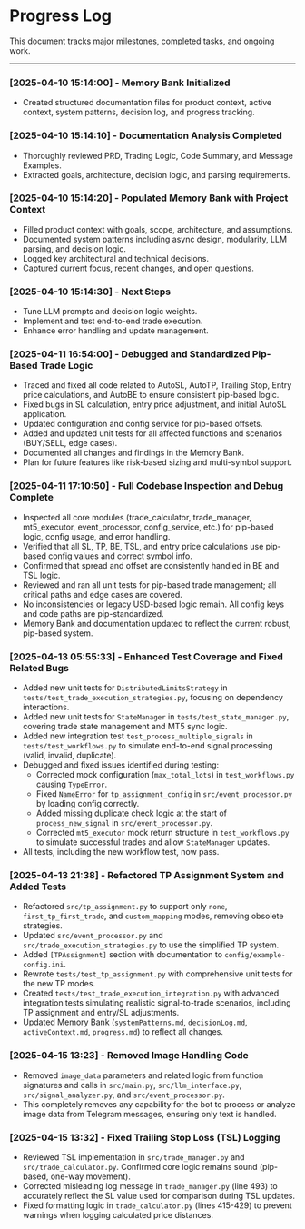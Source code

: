 # Progress Log

This document tracks major milestones, completed tasks, and ongoing work.

---

### [2025-04-10 15:14:00] - Memory Bank Initialized
- Created structured documentation files for product context, active context, system patterns, decision log, and progress tracking.

### [2025-04-10 15:14:10] - Documentation Analysis Completed
- Thoroughly reviewed PRD, Trading Logic, Code Summary, and Message Examples.
- Extracted goals, architecture, decision logic, and parsing requirements.

### [2025-04-10 15:14:20] - Populated Memory Bank with Project Context
- Filled product context with goals, scope, architecture, and assumptions.
- Documented system patterns including async design, modularity, LLM parsing, and decision logic.
- Logged key architectural and technical decisions.
- Captured current focus, recent changes, and open questions.

### [2025-04-10 15:14:30] - Next Steps
- Tune LLM prompts and decision logic weights.
- Implement and test end-to-end trade execution.
- Enhance error handling and update management.


### [2025-04-11 16:54:00] - Debugged and Standardized Pip-Based Trade Logic
- Traced and fixed all code related to AutoSL, AutoTP, Trailing Stop, Entry price calculations, and AutoBE to ensure consistent pip-based logic.
- Fixed bugs in SL calculation, entry price adjustment, and initial AutoSL application.
- Updated configuration and config service for pip-based offsets.
- Added and updated unit tests for all affected functions and scenarios (BUY/SELL, edge cases).
- Documented all changes and findings in the Memory Bank.
- Plan for future features like risk-based sizing and multi-symbol support.

### [2025-04-11 17:10:50] - Full Codebase Inspection and Debug Complete
- Inspected all core modules (trade_calculator, trade_manager, mt5_executor, event_processor, config_service, etc.) for pip-based logic, config usage, and error handling.
- Verified that all SL, TP, BE, TSL, and entry price calculations use pip-based config values and correct symbol info.
- Confirmed that spread and offset are consistently handled in BE and TSL logic.
- Reviewed and ran all unit tests for pip-based trade management; all critical paths and edge cases are covered.
- No inconsistencies or legacy USD-based logic remain. All config keys and code paths are pip-standardized.
- Memory Bank and documentation updated to reflect the current robust, pip-based system.

### [2025-04-13 05:55:33] - Enhanced Test Coverage and Fixed Related Bugs
- Added new unit tests for `DistributedLimitsStrategy` in `tests/test_trade_execution_strategies.py`, focusing on dependency interactions.
- Added new unit tests for `StateManager` in `tests/test_state_manager.py`, covering trade state management and MT5 sync logic.
- Added new integration test `test_process_multiple_signals` in `tests/test_workflows.py` to simulate end-to-end signal processing (valid, invalid, duplicate).
- Debugged and fixed issues identified during testing:
    - Corrected mock configuration (`max_total_lots`) in `test_workflows.py` causing `TypeError`.
    - Fixed `NameError` for `tp_assignment_config` in `src/event_processor.py` by loading config correctly.
    - Added missing duplicate check logic at the start of `process_new_signal` in `src/event_processor.py`.
    - Corrected `mt5_executor` mock return structure in `test_workflows.py` to simulate successful trades and allow `StateManager` updates.
- All tests, including the new workflow test, now pass.

### [2025-04-13 21:38] - Refactored TP Assignment System and Added Tests
- Refactored `src/tp_assignment.py` to support only `none`, `first_tp_first_trade`, and `custom_mapping` modes, removing obsolete strategies.
- Updated `src/event_processor.py` and `src/trade_execution_strategies.py` to use the simplified TP system.
- Added `[TPAssignment]` section with documentation to `config/example-config.ini`.
- Rewrote `tests/test_tp_assignment.py` with comprehensive unit tests for the new TP modes.
- Created `tests/test_trade_execution_integration.py` with advanced integration tests simulating realistic signal-to-trade scenarios, including TP assignment and entry/SL adjustments.
- Updated Memory Bank (`systemPatterns.md`, `decisionLog.md`, `activeContext.md`, `progress.md`) to reflect all changes.

### [2025-04-15 13:23] - Removed Image Handling Code
- Removed `image_data` parameters and related logic from function signatures and calls in `src/main.py`, `src/llm_interface.py`, `src/signal_analyzer.py`, and `src/event_processor.py`.
- This completely removes any capability for the bot to process or analyze image data from Telegram messages, ensuring only text is handled.

### [2025-04-15 13:32] - Fixed Trailing Stop Loss (TSL) Logging
- Reviewed TSL implementation in `src/trade_manager.py` and `src/trade_calculator.py`. Confirmed core logic remains sound (pip-based, one-way movement).
- Corrected misleading log message in `trade_manager.py` (line 493) to accurately reflect the SL value used for comparison during TSL updates.
- Fixed formatting logic in `trade_calculator.py` (lines 415-429) to prevent warnings when logging calculated price distances.